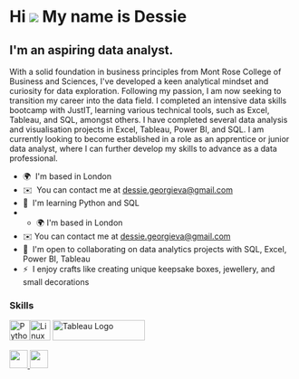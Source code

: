 Hi ![](https://user-images.githubusercontent.com/18350557/176309783-0785949b-9127-417c-8b55-ab5a4333674e.gif)
My name is Dessie
=================================================================================================================================

I'm an aspiring data analyst.
------------------------

With a solid foundation in business principles from Mont Rose College of Business and Sciences, I've developed a keen analytical mindset and curiosity for data exploration. Following my passion, I am now seeking to transition my career into the data field. I completed an intensive data skills bootcamp with JustIT, learning various technical tools, such as Excel, Tableau, and SQL, amongst others. I have completed several data analysis and visualisation projects in Excel, Tableau, Power BI, and SQL. 
I am currently looking to become established in a role as an apprentice or junior data analyst, where I can further develop my skills to advance as a data professional.

*   🌍  I'm based in London
*   ✉️  You can contact me at [dessie.georgieva@gmail.com](mailto:dessie.georgieva@gmail.com)
*   🧠  I'm learning Python and SQL
*   *   🌍  I'm based in London
*   ✉️  You can contact me at [dessie.georgieva@gmail.com](mailto:dessie.georgieva@gmail.com)
*   🤝  I'm open to collaborating on data analytics projects with SQL, Excel, Power BI, Tableau
*   ⚡  I enjoy crafts like creating unique keepsake boxes, jewellery, and small decorations
  ### Skills 
<p align="left">
<a href="https://www.python.org/" target="_blank" rel="noreferrer"><img src="https://raw.githubusercontent.com/danielcranney/readme-generator/main/public/icons/skills/python-colored.svg" width="36" height="36" alt="Python" /></a><a href="https://www.linux.org" target="_blank" rel="noreferrer"><img src="https://raw.githubusercontent.com/danielcranney/readme-generator/main/public/icons/skills/linux-colored.svg" width="36" height="36" alt="Linux" /></a>
<a href="https://tableau.com/" target="_blank" rel="noreferrer; return false;"><img src="https://raw.githubusercontent.com/gilbarbara/logos/main/logos/tableau.svg" width="163" height="36" alt="Tableau Logo" /></a>&nbsp;&nbsp;                    
      
             
<p align="left">
<a href="https://www.github.com/Dessie-G" target="_blank" rel="noreferrer">
<picture>
<source media="(prefers-color-scheme: dark)" srcset="https://raw.githubusercontent.com/danielcranney/readme-generator/main/public/icons/socials/github-dark.svg" />
<source media="(prefers-color-scheme: light)" srcset="https://raw.githubusercontent.com/danielcranney/readme-generator/main/public/icons/socials/github.svg" />
<img src="https://raw.githubusercontent.com/danielcranney/readme-generator/main/public/icons/socials/github.svg" width="32" height="32" />
</picture>
</a>
<a href="https://www.linkedin.com/in/dessie-georgieva" target="_blank" rel="noreferrer">
<picture>
<source media="(prefers-color-scheme: dark)" srcset="https://raw.githubusercontent.com/danielcranney/readme-generator/main/public/icons/socials/linkedin-dark.svg" />
<source media="(prefers-color-scheme: light)" srcset="https://raw.githubusercontent.com/danielcranney/readme-generator/main/public/icons/socials/linkedin.svg" />
<img src="https://raw.githubusercontent.com/danielcranney/readme-generator/main/public/icons/socials/linkedin.svg" width="32" height="32" />
</picture>
</a></p>

